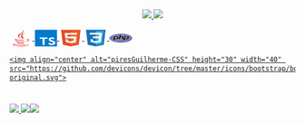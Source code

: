 <div align="center">
  <a href="https://github.com/piresGuilherme">
  <img height="180em" src="https://github-readme-stats.vercel.app/api?username=piresGuilherme&show_icons=true&theme=tokyonight&include_all_commits=true&count_private=true"/>
  <img height="180em" src="https://github-readme-stats.vercel.app/api/top-langs/?username=piresGuilherme&layout=compact&langs_count=7&theme=tokyonight"/>
</div>
  

  <div style="display: inline_block"><br>
  <img align="center" alt="piresGuilherme-Js" height="30" width="40" src="https://raw.githubusercontent.com/devicons/devicon/master/icons/java/java-plain.svg">
   <img align="center" alt="piresGuilherme-Ts" height="30" width="40" src="https://raw.githubusercontent.com/devicons/devicon/master/icons/typescript/typescript-plain.svg">
  <img align="center" alt="piresGuilherme-HTML" height="30" width="40" src="https://raw.githubusercontent.com/devicons/devicon/master/icons/html5/html5-original.svg">
  <img align="center" alt="piresGuilherme-CSS" height="30" width="40" src="https://raw.githubusercontent.com/devicons/devicon/master/icons/css3/css3-original.svg">
      <img align="center" alt="piresGuilherme-CSS" height="30" width="40" src="https://github.com/devicons/devicon/blob/master/icons/php/php-original.svg">

    <img align="center" alt="piresGuilherme-CSS" height="30" width="40" src="https://github.com/devicons/devicon/tree/master/icons/bootstrap/bootstrap-original.svg">
    
    
</div>

  #
  

 <div> 
  
  <a href="https://instagram.com/g._pires" target="_blank"><img src="https://img.shields.io/badge/-Instagram-%23E4405F?style=for-the-badge&logo=instagram&logoColor=white" target="_blank"> <a href="https://www.linkedin.com/in/guilherme-pires-viana-3a0851212/" target="_blank"><img src="https://img.shields.io/badge/-LinkedIn-%230077B5?style=for-the-badge&logo=linkedin&logoColor=white" target="_blank"><a href = "mailto:vianaguilhermepv@gmail.com"><img src="https://img.shields.io/badge/-Gmail-%23333?style=for-the-badge&logo=gmail&logoColor=white" target="_blank"></a></a>
 	
</div>



<!--
**piresGuilherme/piresGuilherme** is a ✨ _special_ ✨ repository because its `README.md` (this file) appears on your GitHub profile.

Here are some ideas to get you started:

- 🔭 I’m currently working on ...
- 🌱 I’m currently learning ...
- 👯 I’m looking to collaborate on ...
- 🤔 I’m looking for help with ...
- 💬 Ask me about ...
- 📫 How to reach me: ...
- 😄 Pronouns: ...
- ⚡ Fun fact: ...
-->
